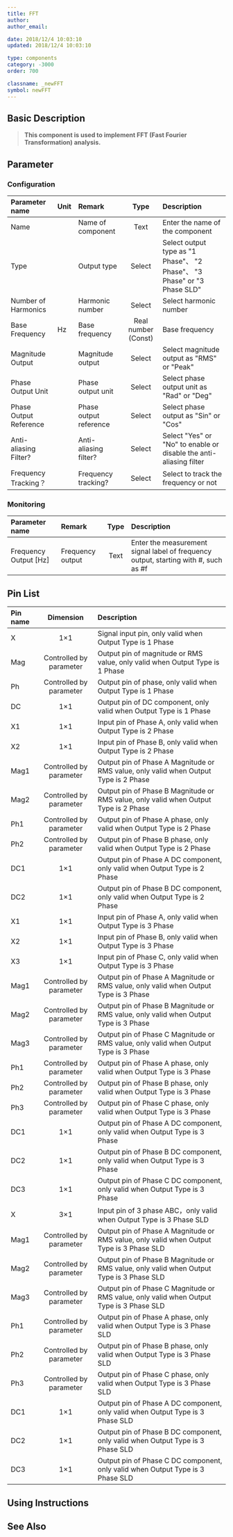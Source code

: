 ```yaml
---
title: FFT
author: 
author_email:

date: 2018/12/4 10:03:10
updated: 2018/12/4 10:03:10

type: components
category: -3000
order: 700

classname: _newFFT
symbol: newFFT
---
```

## Basic Description


> **This component is used to implement FFT (Fast Fourier Transformation) analysis.**

## Parameter
### Configuration
| Parameter name | Unit | Remark | Type | Description |
| :--- | :--- | :--- | :--: | :--- |
| Name |  | Name of component | Text | Enter the name of the component |
| Type |  | Output type | Select | Select output type as "1 Phase"、 "2 Phase"、 "3 Phase" or "3 Phase SLD" |
| Number of Harmonics |  | Harmonic number | Select | Select harmonic number |
| Base Frequency | Hz | Base frequency | Real number (Const) | Base frequency |
| Magnitude Output |  | Magnitude output | Select | Select magnitude output as "RMS" or "Peak" |
| Phase Output Unit |  | Phase output unit | Select | Select phase output unit as "Rad" or "Deg" |
| Phase Output Reference |  | Phase output reference | Select | Select phase output as "Sin" or "Cos" |
| Anti-aliasing Filter? |  | Anti-aliasing filter? | Select | Select "Yes" or "No" to enable or disable the anti-aliasing filter |
| Frequency Tracking？ |  | Frequency tracking? | Select | Select to track the frequency or not |

### Monitoring
| Parameter name | Remark | Type | Description |
| :--- | :--- | :--: | :--- |
| Frequency Output \[Hz\] | Frequency output | Text | Enter the measurement signal label of frequency output, starting with #, such as #f |


## Pin List

| Pin name | Dimension | Description |
| :--- | :--:  | :--- |
| X | 1×1 | Signal input pin, only valid when Output Type is 1 Phase |
| Mag | Controlled by parameter | Output pin of magnitude or RMS value, only valid when Output Type is 1 Phase |
| Ph | Controlled by parameter | Output pin of phase, only valid when Output Type is 1 Phase |
| DC | 1×1 | Output pin of DC component, only valid when Output Type is 1 Phase |
| X1 | 1×1 | Input pin of Phase A, only valid when Output Type is 2 Phase |
| X2 | 1×1 | Input pin of Phase B, only valid when Output Type is 2 Phase |
| Mag1 | Controlled by parameter | Output pin of Phase A Magnitude or RMS value, only valid when Output Type is 2 Phase |
| Mag2 | Controlled by parameter | Output pin of Phase B Magnitude or RMS value, only valid when Output Type is 2 Phase |
| Ph1 | Controlled by parameter | Output pin of Phase A phase, only valid when Output Type is 2 Phase |
| Ph2 | Controlled by parameter | Output pin of Phase B phase, only valid when Output Type is 2 Phase |
| DC1 | 1×1 | Output pin of Phase A DC component, only valid when Output Type is 2 Phase |
| DC2 | 1×1 | Output pin of Phase B DC component, only valid when Output Type is 2 Phase |
| X1 | 1×1 | Input pin of Phase A, only valid when Output Type is 3 Phase |
| X2 | 1×1 | Input pin of Phase B, only valid when Output Type is 3 Phase |
| X3 | 1×1 | Input pin of Phase C, only valid when Output Type is 3 Phase |
| Mag1 | Controlled by parameter |Output pin of Phase A Magnitude or RMS value, only valid when Output Type is 3 Phase |
| Mag2 | Controlled by parameter |Output pin of Phase B Magnitude or RMS value, only valid when Output Type is 3 Phase |
| Mag3 | Controlled by parameter |Output pin of Phase C Magnitude or RMS value, only valid when Output Type is 3 Phase |
| Ph1 | Controlled by parameter |Output pin of Phase A phase, only valid when Output Type is 3 Phase |
| Ph2 | Controlled by parameter |Output pin of Phase B phase, only valid when Output Type is 3 Phase |
| Ph3 | Controlled by parameter |Output pin of Phase C phase, only valid when Output Type is 3 Phase |
| DC1 | 1×1 |Output pin of Phase A DC component, only valid when Output Type is 3 Phase |
| DC2 | 1×1 |Output pin of Phase B DC component, only valid when Output Type is 3 Phase |
| DC3 | 1×1 |Output pin of Phase C DC component, only valid when Output Type is 3 Phase |
| X | 3×1 |Input pin of 3 phase ABC，only valid when Output Type is 3 Phase SLD |
| Mag1 | Controlled by parameter |Output pin of Phase A Magnitude or RMS value, only valid when Output Type is 3 Phase SLD |
| Mag2 | Controlled by parameter |Output pin of Phase B Magnitude or RMS value, only valid when Output Type is 3 Phase SLD |
| Mag3 | Controlled by parameter |Output pin of Phase C Magnitude or RMS value, only valid when Output Type is 3 Phase SLD |
| Ph1 | Controlled by parameter |Output pin of Phase A phase, only valid when Output Type is 3 Phase SLD |
| Ph2 | Controlled by parameter |Output pin of Phase B phase, only valid when Output Type is 3 Phase SLD |
| Ph3 | Controlled by parameter |Output pin of Phase C phase, only valid when Output Type is 3 Phase SLD |
| DC1 | 1×1 |Output pin of Phase A DC component, only valid when Output Type is 3 Phase SLD |
| DC2 | 1×1 |Output pin of Phase B DC component, only valid when Output Type is 3 Phase SLD |
| DC3 | 1×1 |Output pin of Phase C DC component, only valid when Output Type is 3 Phase SLD |


## Using Instructions



## See Also


